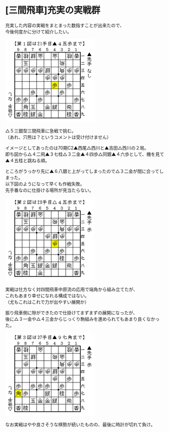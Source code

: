 # [三間飛車]充実の実戦群  

充実した内容の実戦をまとまった数指すことが出来たので、  
今後何度かに分けて紹介したい。  

![](images/20131015013244.png)  

△５三銀型三間飛車に急戦で挑む。  
（あれ、穴熊は？というコメントは受け付けません）  

イメージとしてあったのは70期C2▲西尾△西川と▲吉田△西川の２局。  
即ち図から△４二飛▲３七桂△３二金▲４四歩△同銀▲４六歩として、機を見て▲４五桂と跳ねる順。  

ところがうっかり先に▲６八銀と上がってしまったので△３二金が間に合ってしまった。  
以下図のようになって早くも作戦失敗。  
先手番なのに仕掛ける場所が見当たらない。  

![](images/20131015013245.png)  

実戦は仕方なく対四間飛車中原流の応用で端角から組み立てたが、  
これもあまり幸せになれる構成ではない。  
（尤もこれはこれで力が出やすい展開か）  

振り飛車側に隙ができたので仕掛けてまずまずの展開になったが、  
後に△３一金や△４三金からじっくり駒組みを進められてもあまり良くなかった。  

![](images/20131015013246.png)  

なお実戦はやや良さそうな棋勢が続いたものの、最後に時計が切れて負け。  
